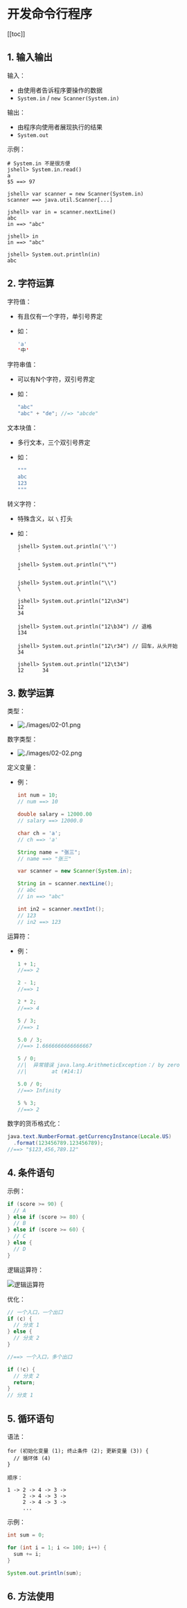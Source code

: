 # 开发命令行程序

[[toc]]

## 1. 输入输出

输入：

* 由使用者告诉程序要操作的数据
* `System.in` / `new Scanner(System.in)`

输出：

* 由程序向使用者展现执行的结果
* `System.out`

示例：

```text
# System.in 不是很方便
jshell> System.in.read()
a
$5 ==> 97

jshell> var scanner = new Scanner(System.in)
scanner ==> java.util.Scanner[...]

jshell> var in = scanner.nextLine()
abc
in ==> "abc"

jshell> in
in ==> "abc"

jshell> System.out.println(in)
abc
```

## 2. 字符运算

字符值：

* 有且仅有一个字符，单引号界定
* 如：

  ```java
  'a'
  '中'
  ```

字符串值：

* 可以有N个字符，双引号界定
* 如：

  ```java
  "abc"
  "abc" + "de"; //=> "abcde"
  ```

文本块值：

* 多行文本，三个双引号界定
* 如：

  ```java
  """
  abc
  123
  """
  ```

转义字符：

* 特殊含义，以 `\` 打头
* 如：

  ```text
  jshell> System.out.println('\'')
  '

  jshell> System.out.println("\"")
  "

  jshell> System.out.println("\\")
  \

  jshell> System.out.println("12\n34")
  12
  34

  jshell> System.out.println("12\b34") // 退格
  134

  jshell> System.out.println("12\r34") // 回车，从头开始
  34

  jshell> System.out.println("12\t34")
  12      34
  ```

## 3. 数学运算

类型：

* ![./images/02-01.png](./images/02-01.png)

数字类型：

* ![./images/02-02.png](./images/02-02.png)

定义变量：

* 例：

  ```java
  int num = 10;
  // num ==> 10

  double salary = 12000.00
  // salary ==> 12000.0

  char ch = 'a';
  // ch ==> 'a'

  String name = "张三";
  // name ==> "张三"

  var scanner = new Scanner(System.in);

  String in = scanner.nextLine();
  // abc
  // in ==> "abc"

  int in2 = scanner.nextInt();
  // 123
  // in2 ==> 123
  ```

运算符：

* 例：

  ```java
  1 + 1;
  //==> 2

  2 - 1;
  //==> 1

  2 * 2;
  //==> 4

  5 / 3;
  //==> 1

  5.0 / 3;
  //==> 1.6666666666666667

  5 / 0;
  //|  异常错误 java.lang.ArithmeticException：/ by zero
  //|        at (#14:1)

  5.0 / 0;
  //==> Infinity

  5 % 3;
  //==> 2
  ```

数字的货币格式化：

```java
java.text.NumberFormat.getCurrencyInstance(Locale.US)
  .format(123456789.123456789);
//==> "$123,456,789.12"
```

## 4. 条件语句

示例：

```java
if (score >= 90) {
  // A
} else if (score >= 80) {
  // B
} else if (score >= 60) {
  // C
} else {
  // D
}
```

逻辑运算符：

![逻辑运算符](./images/02-03.png)

优化：

```java
// 一个入口，一个出口
if (c) {
  // 分支 1
} else {
  // 分支 2
}

//==> 一个入口，多个出口

if (!c) {
  // 分支 2
  return;
}
// 分支 1
```

## 5. 循环语句

语法：

```text
for (初始化变量 (1); 终止条件 (2); 更新变量 (3)) {
  // 循环体 (4)
}

顺序：

1 -> 2 -> 4 -> 3 ->
     2 -> 4 -> 3 ->
     2 -> 4 -> 3 ->
     ...
```

示例：

```java
int sum = 0;

for (int i = 1; i <= 100; i++) {
  sum += i;
}

System.out.println(sum);
```

## 6. 方法使用